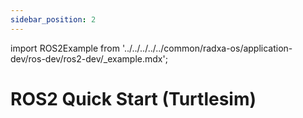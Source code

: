 ```yaml
---
sidebar_position: 2
---
```


import ROS2Example from '../../../../../common/radxa-os/application-dev/ros-dev/ros2-dev/\_example.mdx';

# ROS2 Quick Start (Turtlesim)

<ROS2Example />
